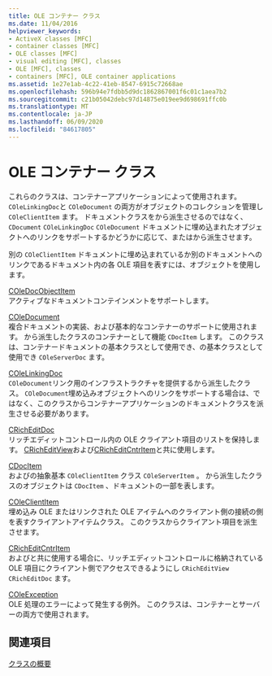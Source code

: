 ```yaml
---
title: OLE コンテナー クラス
ms.date: 11/04/2016
helpviewer_keywords:
- ActiveX classes [MFC]
- container classes [MFC]
- OLE classes [MFC]
- visual editing [MFC], classes
- OLE [MFC], classes
- containers [MFC], OLE container applications
ms.assetid: 1e27e1ab-4c22-41eb-8547-6915c72668ae
ms.openlocfilehash: 596b94e7fdbb5d9dc1862867001f6c01c1aea7b2
ms.sourcegitcommit: c21b05042debc97d14875e019ee9d698691ffc0b
ms.translationtype: MT
ms.contentlocale: ja-JP
ms.lasthandoff: 06/09/2020
ms.locfileid: "84617805"
---
```

# <a name="ole-container-classes"></a>OLE コンテナー クラス

これらのクラスは、コンテナーアプリケーションによって使用されます。 `COleLinkingDoc`と `COleDocument` の両方がオブジェクトのコレクションを管理し `COleClientItem` ます。 ドキュメントクラスをから派生させるのではなく、 `CDocument` `COleLinkingDoc` `COleDocument` ドキュメントに埋め込まれたオブジェクトへのリンクをサポートするかどうかに応じて、またはから派生させます。

別の `COleClientItem` ドキュメントに埋め込まれているか別のドキュメントへのリンクであるドキュメント内の各 OLE 項目を表すには、オブジェクトを使用します。

[COleDocObjectItem](reference/coledocobjectitem-class.md)<br/>
アクティブなドキュメントコンテインメントをサポートします。

[COleDocument](reference/coledocument-class.md)<br/>
複合ドキュメントの実装、および基本的なコンテナーのサポートに使用されます。 から派生したクラスのコンテナーとして機能 `CDocItem` します。 このクラスは、コンテナードキュメントの基本クラスとして使用でき、の基本クラスとして使用でき `COleServerDoc` ます。

[COleLinkingDoc](reference/colelinkingdoc-class.md)<br/>
`COleDocument`リンク用のインフラストラクチャを提供するから派生したクラス。 `COleDocument`埋め込みオブジェクトへのリンクをサポートする場合は、ではなく、このクラスからコンテナーアプリケーションのドキュメントクラスを派生させる必要があります。

[CRichEditDoc](reference/cricheditdoc-class.md)<br/>
リッチエディットコントロール内の OLE クライアント項目のリストを保持します。 [CRichEditView](reference/cricheditview-class.md)および[CRichEditCntrItem](reference/cricheditcntritem-class.md)と共に使用します。

[CDocItem](reference/cdocitem-class.md)<br/>
およびの抽象基本 `COleClientItem` クラス `COleServerItem` 。 から派生したクラスのオブジェクトは `CDocItem` 、ドキュメントの一部を表します。

[COleClientItem](reference/coleclientitem-class.md)<br/>
埋め込み OLE またはリンクされた OLE アイテムへのクライアント側の接続の側を表すクライアントアイテムクラス。 このクラスからクライアント項目を派生させます。

[CRichEditCntrItem](reference/cricheditcntritem-class.md)<br/>
およびと共に使用する場合に、リッチエディットコントロールに格納されている OLE 項目にクライアント側でアクセスできるようにし `CRichEditView` `CRichEditDoc` ます。

[COleException](reference/coleexception-class.md)<br/>
OLE 処理のエラーによって発生する例外。 このクラスは、コンテナーとサーバーの両方で使用されます。

## <a name="see-also"></a>関連項目

[クラスの概要](class-library-overview.md)

